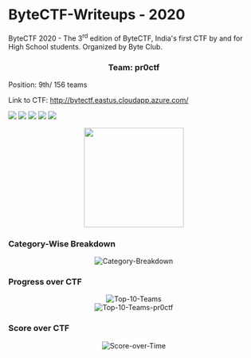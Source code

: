 
# ByteCTF-Writeups - 2020

ByteCTF 2020 - The 3<sup>rd</sup> edition of ByteCTF, India's first CTF by and for High School students. Organized by Byte Club.

<center><h3>Team: pr0ctf</h3></center> 

Position: 9th/ 156 teams

Link to CTF: http://bytectf.eastus.cloudapp.azure.com/

<img src="https://cdn.rawgit.com/sindresorhus/awesome/d7305f38d29fed78fa85652e3a63e154dd8e8829/media/badge.svg"> <img src="https://img.shields.io/github/stars/rishitsaiya/ByteCTF-Writeups?style=social"> <img src="https://img.shields.io/github/forks/rishitsaiya/ByteCTF-Writeups?style=social"> <img src="https://img.shields.io/github/repo-size/rishitsaiya/ByteCTF-Writeups"> <img src="https://img.shields.io/github/license/rishitsaiya/ByteCTF-Writeups">
 
<center><img src="https://i.ibb.co/zPJ74ng/Logo.png" height="200" width="200"> </center>

### Category-Wise Breakdown

<center><img src="https://i.ibb.co/NVwXQRF/Category-Breakdown.png" alt="Category-Breakdown" border="0"></center>

### Progress over CTF

<center><img src="https://i.ibb.co/YRq9wQM/Top-10-Teams.png" alt="Top-10-Teams" border="0"></center>

<center><img src="https://i.ibb.co/wYzHP0r/Top-10-Teams-pr0ctf.png" alt="Top-10-Teams-pr0ctf" border="0"></center>

### Score over CTF

<center><img src="https://i.ibb.co/gPKLXrw/Score-over-Time.png" alt="Score-over-Time" border="0"></center>
